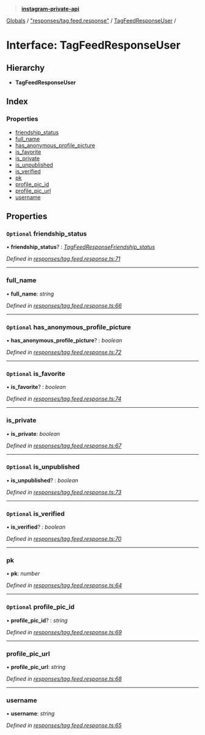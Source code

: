 > **[instagram-private-api](../README.md)**

[Globals](../globals.md) / ["responses/tag.feed.response"](../modules/_responses_tag_feed_response_.md) / [TagFeedResponseUser](_responses_tag_feed_response_.tagfeedresponseuser.md) /

# Interface: TagFeedResponseUser

## Hierarchy

* **TagFeedResponseUser**

## Index

### Properties

* [friendship_status](_responses_tag_feed_response_.tagfeedresponseuser.md#optional-friendship_status)
* [full_name](_responses_tag_feed_response_.tagfeedresponseuser.md#full_name)
* [has_anonymous_profile_picture](_responses_tag_feed_response_.tagfeedresponseuser.md#optional-has_anonymous_profile_picture)
* [is_favorite](_responses_tag_feed_response_.tagfeedresponseuser.md#optional-is_favorite)
* [is_private](_responses_tag_feed_response_.tagfeedresponseuser.md#is_private)
* [is_unpublished](_responses_tag_feed_response_.tagfeedresponseuser.md#optional-is_unpublished)
* [is_verified](_responses_tag_feed_response_.tagfeedresponseuser.md#optional-is_verified)
* [pk](_responses_tag_feed_response_.tagfeedresponseuser.md#pk)
* [profile_pic_id](_responses_tag_feed_response_.tagfeedresponseuser.md#optional-profile_pic_id)
* [profile_pic_url](_responses_tag_feed_response_.tagfeedresponseuser.md#profile_pic_url)
* [username](_responses_tag_feed_response_.tagfeedresponseuser.md#username)

## Properties

### `Optional` friendship_status

• **friendship_status**? : *[TagFeedResponseFriendship_status](_responses_tag_feed_response_.tagfeedresponsefriendship_status.md)*

*Defined in [responses/tag.feed.response.ts:71](https://github.com/Nerixyz/instagram-private-api/blob/e5037ee/src/responses/tag.feed.response.ts#L71)*

___

###  full_name

• **full_name**: *string*

*Defined in [responses/tag.feed.response.ts:66](https://github.com/Nerixyz/instagram-private-api/blob/e5037ee/src/responses/tag.feed.response.ts#L66)*

___

### `Optional` has_anonymous_profile_picture

• **has_anonymous_profile_picture**? : *boolean*

*Defined in [responses/tag.feed.response.ts:72](https://github.com/Nerixyz/instagram-private-api/blob/e5037ee/src/responses/tag.feed.response.ts#L72)*

___

### `Optional` is_favorite

• **is_favorite**? : *boolean*

*Defined in [responses/tag.feed.response.ts:74](https://github.com/Nerixyz/instagram-private-api/blob/e5037ee/src/responses/tag.feed.response.ts#L74)*

___

###  is_private

• **is_private**: *boolean*

*Defined in [responses/tag.feed.response.ts:67](https://github.com/Nerixyz/instagram-private-api/blob/e5037ee/src/responses/tag.feed.response.ts#L67)*

___

### `Optional` is_unpublished

• **is_unpublished**? : *boolean*

*Defined in [responses/tag.feed.response.ts:73](https://github.com/Nerixyz/instagram-private-api/blob/e5037ee/src/responses/tag.feed.response.ts#L73)*

___

### `Optional` is_verified

• **is_verified**? : *boolean*

*Defined in [responses/tag.feed.response.ts:70](https://github.com/Nerixyz/instagram-private-api/blob/e5037ee/src/responses/tag.feed.response.ts#L70)*

___

###  pk

• **pk**: *number*

*Defined in [responses/tag.feed.response.ts:64](https://github.com/Nerixyz/instagram-private-api/blob/e5037ee/src/responses/tag.feed.response.ts#L64)*

___

### `Optional` profile_pic_id

• **profile_pic_id**? : *string*

*Defined in [responses/tag.feed.response.ts:69](https://github.com/Nerixyz/instagram-private-api/blob/e5037ee/src/responses/tag.feed.response.ts#L69)*

___

###  profile_pic_url

• **profile_pic_url**: *string*

*Defined in [responses/tag.feed.response.ts:68](https://github.com/Nerixyz/instagram-private-api/blob/e5037ee/src/responses/tag.feed.response.ts#L68)*

___

###  username

• **username**: *string*

*Defined in [responses/tag.feed.response.ts:65](https://github.com/Nerixyz/instagram-private-api/blob/e5037ee/src/responses/tag.feed.response.ts#L65)*
